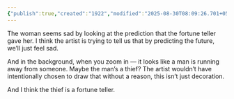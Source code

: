 ```yaml
---
{"publish":true,"created":"1922","modified":"2025-08-30T08:09:26.701+05:30","cssclasses":""}
---
```



The woman seems sad by looking at the prediction that the fortune teller gave her. I think the artist is trying to tell us that by predicting the future, we’ll just feel sad.

And in the background, when you zoom in — it looks like a man is running away from someone. Maybe the man’s a thief? The artist wouldn’t have intentionally chosen to draw that without a reason, this isn’t just decoration.

And I think the thief is a fortune teller.
